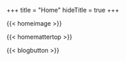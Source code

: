 +++
title = "Home"
hideTitle = true
+++

{{< homeimage >}}

{{< homemattertop >}}

{{< blogbutton >}}